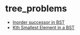 # tree_problems

* [Inorder successor in BST](https://kennyzhuang.gitbooks.io/leetcode-lock/content/285_inordersuccessor_in_bst.html)
* [Kth Smallest Element in a BST](https://leetcode.com/problems/kth-smallest-element-in-a-bst/)
